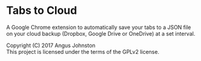 # Tabs to Cloud

A Google Chrome extension to automatically save your tabs to a JSON file on your cloud backup (Dropbox, Google Drive or OneDrive) at a set interval.


Copyright (C) 2017 Angus Johnston  
This project is licensed under the terms of the GPLv2 license.
